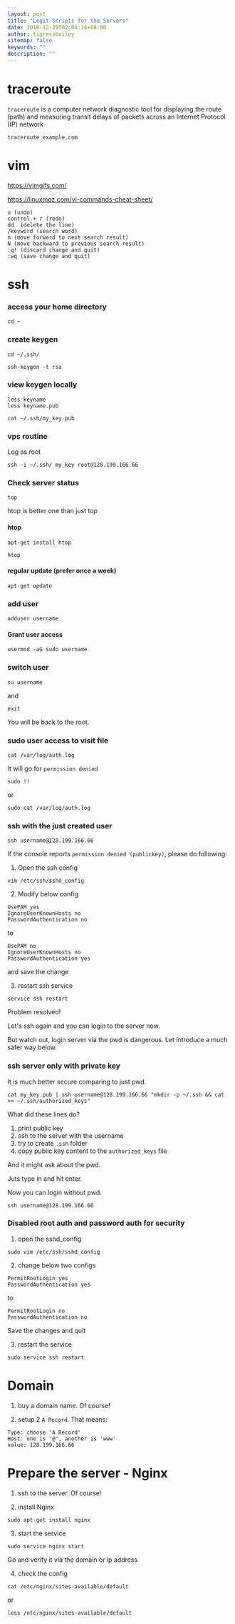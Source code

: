 ```yaml
---
layout: post
title: "Legit Scripts for the Servers"
date: 2018-12-29T02:04:24+08:00
author: tigressbailey
sitemap: false
keywords: ""
description: ""
---
```


# traceroute

`traceroute` is a computer network diagnostic tool for displaying the route (path) and measuring transit delays of packets across an Internet Protocol (IP) network

```
traceroute example.com
```

# vim

https://vimgifs.com/

https://linuxmoz.com/vi-commands-cheat-sheet/

```
u (undo)
control + r (redo)
dd  (delete the line)
/keyword (search word)
n (move forward to next search result)
N (move backward to previous search result)
:q! (discard change and quit)
:wq (save change and quit)
```

# ssh

### access your home directory

```
cd ~
```

### create keygen

```
cd ~/.ssh/
```

```
ssh-keygen -t rsa
```

### view keygen locally

```
less keyname
less keyname.pub
```

```
cat ~/.ssh/my_key.pub
```

### vps routine

Log as root

```
ssh -i ~/.ssh/ my_key root@128.199.166.66
```

### Check server status

```
top
```
htop is better one than just top

#### htop

```
apt-get install htop

htop
```

#### regular update (prefer once a week)

```
apt-get update
```

### add user

```
adduser username
```

#### Grant user access

```
usermod -aG sudo username
```

### switch user

```
su username
```

and

```
exit
```

You will be back to the root.

### sudo user access to visit file

```
cat /var/log/auth.log
```

It will go for `permission denied`

```
sudo !!
```

or

```
sudo cat /var/log/auth.log
```

### ssh with the just created user

```
ssh username@128.199.166.66
```

If the console reports `permission denied (publickey)`, please do following:

1. Open the ssh config

```
vim /etc/ssh/sshd_config
```

2. Modify below config


```
UsePAM yes
IgnoreUserKnownHosts no
PasswordAuthentication no
```

to

```
UsePAM no
IgnoreUserKnownHosts no
PasswordAuthentication yes
```

and save the change

3. restart ssh service

```
service ssh restart
```

Problem resolved!

Let's ssh again and you can login to the server now.

But watch out, login server via the pwd is dangerous. Let introduce a much safer way below.

### ssh server only with private key

It is much better secure comparing to just pwd.

```
cat my_key.pub | ssh username@128.199.166.66 "mkdir -p ~/.ssh && cat >> ~/.ssh/authorized_keys"
```

What did these lines do?

1. print public key
2. ssh to the server with the username
3. try to create `.ssh` folder
4. copy public key content to the `authorized_keys` file

And it might ask about the pwd.

Juts type in and hit enter.

Now you can login without pwd.

```
ssh username@128.199.166.66
```

### Disabled root auth and password auth for security

1. open the sshd_config

```
sudo vim /etc/ssh/sshd_config
```

2. change below two configs

```
PermitRootLogin yes
PasswordAuthentication yes
```

to

```
PermitRootLogin no
PasswordAuthentication no
```

Save the changes and quit

3. restart the service

```
sudo service ssh restart
```

# Domain

1. buy a domain name. Of course!

2. setup 2 `A Record`. That means:

```
Type: choose 'A Record'
Host: one is '@', another is 'www'
value: 128.199.166.66
```

# Prepare the server - Nginx

1. ssh to the server. Of course!

2. install Nginx

```
sudo apt-get install nginx
```

3. start the service

```
sudo service nginx start
```

Go and verify it via the domain or ip address

4. check the config

```
cat /etc/nginx/sites-available/default
```

or

```
less /etc/nginx/sites-available/default
```